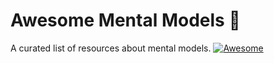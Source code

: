 # Awesome Mental Models :tada:
A curated list of resources about mental models. [![Awesome](https://awesome.re/badge.svg)](https://awesome.re)
